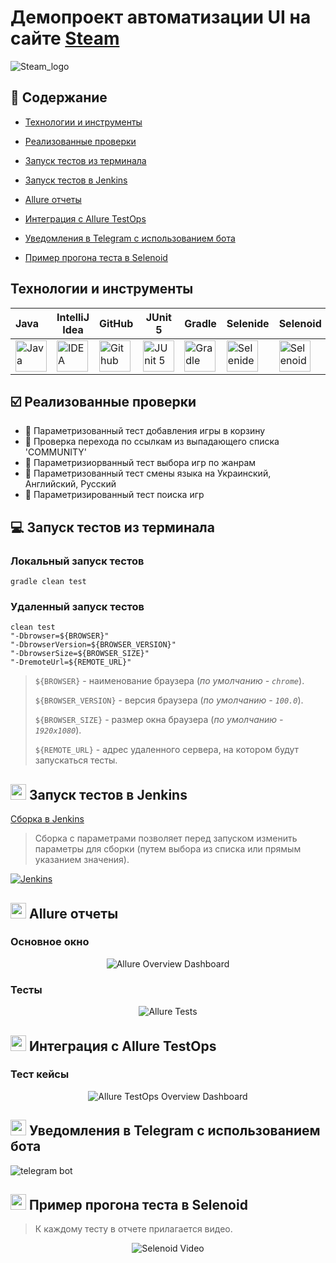 <h1 >Демопроект автоматизации UI на сайте <a href="https://store.steampowered.com/ ">Steam</a></h1>

![Steam_logo](images/logo/steam.jpg)

## :bookmark_tabs: Содержание 

* <a href="#tools">Технологии и инструменты</a>

* <a href="#cases">Реализованные проверки</a>

* <a href="#console">Запуск тестов из терминала</a>

* <a href="#jenkins">Запуск тестов в Jenkins</a>

* <a href="#allure">Allure отчеты</a>

* <a href="#allure_testops">Интеграция с Allure TestOps</a>

* <a href="#telegram">Уведомления в Telegram с использованием бота</a>

* <a href="#video">Пример прогона теста в Selenoid</a>

<a id="tools"></a>
## Технологии и инструменты

| Java                                                                                                      | IntelliJ Idea                                                                                                               | GitHub                                                                                                     | JUnit 5                                                                                                           | Gradle                                                                                                     | Selenide                                                                                                         | Selenoid                                                                                                                  | Allure                                                                                                                             |                                                                                                            Jenkins | Allure TestOps                                                                                                             |
|:----------------------------------------------------------------------------------------------------------|-----------------------------------------------------------------------------------------------------------------------------|------------------------------------------------------------------------------------------------------------|-------------------------------------------------------------------------------------------------------------------|------------------------------------------------------------------------------------------------------------|------------------------------------------------------------------------------------------------------------------|---------------------------------------------------------------------------------------------------------------------------|------------------------------------------------------------------------------------------------------------------------------------|-------------------------------------------------------------------------------------------------------------------:|----------------------------------------------------------------------------------------------------------------------------|
| <a href="https://www.java.com/"><img src="images/logo/java.png" width="50" height="50"  alt="Java"/></a>  | <a id ="tech" href="https://www.jetbrains.com/idea/"><img src="images/logo/idea.png" width="50" height="50"  alt="IDEA"/></a>| <a href="https://github.com/"><img src="images/logo/github.png" width="50" height="50"  alt="Github"/></a> | <a href="https://junit.org/junit5/"><img src="images/logo/junit5.png" width="50" height="50"  alt="JUnit 5"/></a> | <a href="https://gradle.org/"><img src="images/logo/gradle.png" width="50" height="50"  alt="Gradle"/></a> | <a href="https://selenide.org/"><img src="images/logo/selenide.png" width="50" height="50"  alt="Selenide"/></a> | <a href="https://aerokube.com/selenoid/"><img src="images/logo/selenoid.png" width="50" height="50"  alt="Selenoid"/></a> | <a href="https://github.com/allure-framework"><img src="images/logo/allure.png" width="50" height="50"  alt="Allure"/></a> |  <a href="https://www.jenkins.io/"><img src="images/logo/jenkins.png" width="50" height="50"  alt="Jenkins"/></a>  | <a href="https://qameta.io/"><img src="images/logo/allure_testops.png" width="50" height="50"  alt="allure_testops"/></a>  |

<a id="cases"></a>
## :ballot_box_with_check: Реализованные проверки

- :small_blue_diamond: Параметризованный тест добавления игры в корзину 
- :small_blue_diamond: Проверка перехода по ссылкам из выпадающего списка 'COMMUNITY'
- :small_blue_diamond: Параметризиорванный тест выбора игр по жанрам 
- :small_blue_diamond: Параметризованный тест смены языка на Украинский, Английский, Русский
- :small_blue_diamond: Параметризированный тест поиска игр

<a id="console"></a>
## :computer: Запуск тестов из терминала
### Локальный запуск тестов

```
gradle clean test 
```

### Удаленный запуск тестов

```
clean test 
"-Dbrowser=${BROWSER}" 
"-DbrowserVersion=${BROWSER_VERSION}" 
"-DbrowserSize=${BROWSER_SIZE}" 
"-DremoteUrl=${REMOTE_URL}"
```

> `${BROWSER}` - наименование браузера (_по умолчанию - <code>chrome</code>_).
>
> `${BROWSER_VERSION}` - версия браузера (_по умолчанию - <code>100.0</code>_).
>
> `${BROWSER_SIZE}` - размер окна браузера (_по умолчанию - <code>1920x1080</code>_).
>
> `${REMOTE_URL}` - адрес удаленного сервера, на котором будут запускаться тесты.

<a id="jenkins"></a>
## <img src="images/logo/jenkins.png" width="25" height="25"/></a> Запуск тестов в Jenkins

<a target="_blank" href="https://jenkins.autotests.cloud/job/Sukhinin_HW_14/#">Сборка в Jenkins</a>
<p align="center">

> Сборка с параметрами позволяет перед запуском изменить параметры для сборки (путем выбора из списка или прямым указанием значения).

<a href="https://jenkins.autotests.cloud/job/Sukhinin_HW_14/#"><img src="images/screenshots/sborkaJenkins.png" alt="Jenkins"/></a>
</p>

<a id="allure"></a>
## <img src="images/logo/allure.png" width="25" height="25"/></a> Allure отчеты

### Основное окно

<p align="center">
<img title="Allure Overview Dashboard" src="images/screenshots/allureMain.png">
</p>

### Тесты

<p align="center">
<img title="Allure Tests" src="images/screenshots/exampleTest.png">
</p>

<a id="allure_testops"></a>
## <img src="images/logo/allure_testops.png" width="25" height="25"/></a> Интеграция с Allure TestOps

### Тест кейсы

<p align="center">
<img title="Allure TestOps Overview Dashboard" src="images/screenshots/allure_testops_case.png">
</p>

<a id="telegram"></a>
## <img src="images/logo/telegram.png" width="25" height="25"/></a> Уведомления в Telegram с использованием бота

<p >
<img title="telegram bot" src="images/screenshots/telegramAlert.png">
</p>

<a id="video"></a>
## <img src="images/logo/selenoid.png" width="25" height="25"/></a> Пример прогона теста в Selenoid

> К каждому тесту в отчете прилагается видео.
<p align="center">
  <img title="Selenoid Video" src="images/video/results.gif">
</p>
